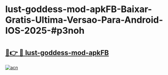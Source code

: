 # lust-goddess-mod-apkFB-Baixar-Gratis-Ultima-Versao-Para-Android-IOS-2025-#p3noh

# <h2><a href="https://ainizakaria.my?title=lust-goddess-mod-apkFB&ref=22M">🔗👉 🔴 lust-goddess-mod-apkFB</a></h2>

[![acn](https://github.com/user-attachments/assets/0f9c940e-d8b0-45ae-aac7-cd30a18b3e1c)](https://ainizakaria.my?title=lust-goddess-mod-apkFB&ref=22M)

